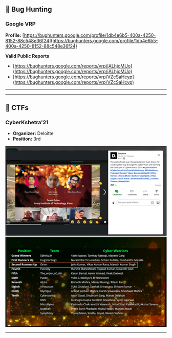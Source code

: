 ## :bug: Bug Hunting

### Google VRP 

**Profile:** [https://bughunters.google.com/profile/1db4e6b5-400a-4250-8152-88c548e36f24](https://bughunters.google.com/profile/1db4e6b5-400a-4250-8152-88c548e36f24)

**Valid Public Reports**

- [https://bughunters.google.com/reports/vrp/jALhjoMUo](https://bughunters.google.com/reports/vrp/jALhjoMUo)
- [https://bughunters.google.com/reports/vrp/VZcSaHcyp](https://bughunters.google.com/reports/vrp/VZcSaHcyp)



---


---

## :triangular_flag_on_post: CTFs
### CyberKshetra'21

- **Organizer:** Deloitte
- **Position:** 3rd

![linkedin-post](images/cyberkshetra_linkedin.png)
![leaderboard](images/cyberkshetraa_leaderboard.png)


---